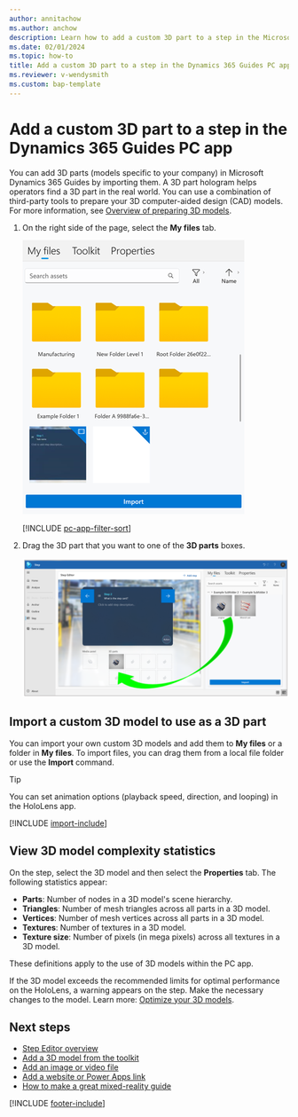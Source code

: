 ```yaml
---
author: annitachow
ms.author: anchow
description: Learn how to add a custom 3D part to a step in the Microsoft Dynamics 365 Guides PC app. 
ms.date: 02/01/2024
ms.topic: how-to
title: Add a custom 3D part to a step in the Dynamics 365 Guides PC app
ms.reviewer: v-wendysmith
ms.custom: bap-template
---
```


# Add a custom 3D part to a step in the Dynamics 365 Guides PC app

You can add 3D parts (models specific to your company) in Microsoft Dynamics 365 Guides by importing them. A 3D part hologram helps operators find a 3D part in the real world. You can use a combination of third-party tools to prepare your 3D computer-aided design (CAD) models. For more information, see [Overview of preparing 3D models](./3d-content-guidelines/overview.md).

1. On the right side of the page, select the **My files** tab.

    ![Screenshot of the right-side pane with the My files tab highlighted.](media/library-panel.png "Screenshot of the right-side pane with the My files tab highlighted")

   [!INCLUDE [pc-app-filter-sort](../includes/pc-app-filter-sort.md)]

1. Drag the 3D part that you want to one of the **3D parts** boxes.

    ![Dragging a 3D part to a 3D parts box.](media/drag-3D-part.PNG "Dragging a 3D part to a 3D parts box")

## Import a custom 3D model to use as a 3D part

You can import your own custom 3D models and add them to **My files** or a folder in **My files**. To import files, you can drag them from a local file folder or use the **Import** command.

> [!TIP]
> You can set animation options (playback speed, direction, and looping) in the HoloLens app.

[!INCLUDE [import-include](../includes/pc-app-import.md)]

## View 3D model complexity statistics

On the step, select the 3D model and then select the **Properties** tab. The following statistics appear:

- **Parts**: Number of nodes in a 3D model's scene hierarchy.
- **Triangles**: Number of mesh triangles across all parts in a 3D model.
- **Vertices**: Number of mesh vertices across all parts in a 3D model.
- **Textures**: Number of textures in a 3D model.
- **Texture size**: Number of pixels (in mega pixels) across all textures in a 3D model.

These definitions apply to the use of 3D models within the PC app.

If the 3D model exceeds the recommended limits for optimal performance on the HoloLens, a warning appears on the step. Make the necessary changes to the model. Learn more: [Optimize your 3D models](3d-content-guidelines/optimize-models).

## Next steps

- [Step Editor overview](pc-app-step-editor-overview.md)
- [Add a 3D model from the toolkit](pc-app-add-3D-model.md)
- [Add an image or video file](pc-app-add-media.md)
- [Add a website or Power Apps link](pc-app-website-powerapps-link.md)
- [How to make a great mixed-reality guide](great-guide.md)

[!INCLUDE [footer-include](../includes/footer-banner.md)]
